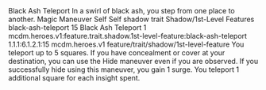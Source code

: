 <ability>
  <name>Black Ash Teleport</name>
  <flavor>In a swirl of black ash, you step from one place to another.</flavor>
  <keywords>
    <keyword>Magic</keyword>
  </keywords>
  <type>Maneuver</type>
  <distance>Self</distance>
  <target>Self</target>
  <metadata>
    <class>shadow</class>
    <feature_type>trait</feature_type>
    <file_dpath>Shadow/1st-Level Features</file_dpath>
    <item_id>black-ash-teleport</item_id>
    <item_index>15</item_index>
    <item_name>Black Ash Teleport</item_name>
    <level>1</level>
    <scc>mcdm.heroes.v1:feature.trait.shadow.1st-level-feature:black-ash-teleport</scc>
    <scdc>1.1.1:6.1.2.1:15</scdc>
    <source>mcdm.heroes.v1</source>
    <type>feature/trait/shadow/1st-level-feature</type>
  </metadata>
  <effects>
    <effect type="mundane">You teleport up to 5 squares. If you have concealment or cover at your destination, you can use the Hide maneuver even if you are observed. If you successfully hide using this maneuver, you gain 1 surge.</effect>
    <effect type="mundane" cost="Spend 1+ Insight">You teleport 1 additional square for each insight spent.</effect>
  </effects>
</ability>
